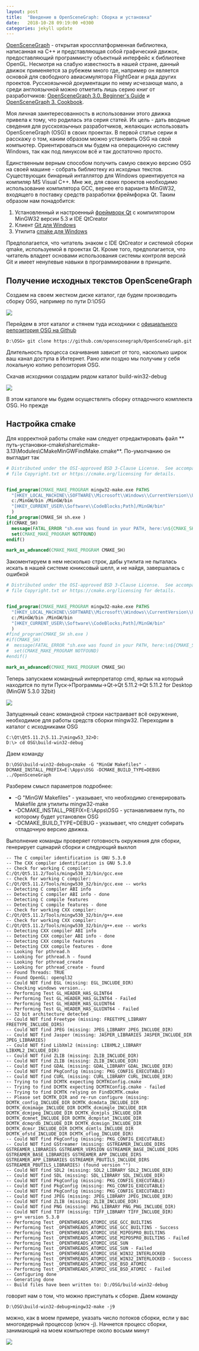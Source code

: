 ```yaml
---
layout: post
title:  "Введение в OpenSceneGraph: Сборка и установка"
date:   2018-10-28 09:19:00 +0300
categories: jekyll update
---
```


[OpenSceneGraph](http://www.openscenegraph.org/) - открытая кроссплатформенная библиотека, написанная на C++ и представляющая собой графический движок, предоставляющий программисту объектный интерфейс к библиотеке OpenGL. Несмотря на слабую известность в нашей стране, данный движок применяется за рубежем много где, например он является основой для свободного авиасимулятора FlightGear и ряда других проектов. Русскоязычной документации по нему исчезающе мало, а среди англоязычной можно отметить лишь серию книг от разработчиков: [OpenSceneGraph 3.0. Beginner's Guide](https://www.amazon.com/OpenSceneGraph-3-0-Beginners-Rui-Wang/dp/1849512825) и [OpenSceneGraph 3. Cookbook](https://www.amazon.com/OpenSceneGraph-3-Cookbook-Rui-Wang/dp/184951688X).

Моя личная заинтересованность в использовании этого движка привела к тому, что родилась эта серия статей. Их цель - дать вводные сведения для русскоязычных разработчиков, желающих использовать OpenSceneGraph (OSG) в своих проектах. В первой статье серии я расскажу о том, каким образом можно установить OSG на свой компьютер. Ориентироваться мы будем на операционную систему Windows, так как под линуксом всё и так достаточно просто.

Единственным верным способом получить самую свежую версию OSG на своей машине - собрать библиотеку из исходных текстов. Существующих бинарный инталлятор для Windows ориентируется на компиляр MS Visual C++. Мне же, для своих проектов необходимо использование компилятора GCC, вернее его варианта MinGW32, входящего в поставку средств разработки фреймфорка Qt. Таким образом нам понадобится:

1. Установленный и настроенный [фреймворк Qt](https://www.qt.io/) с компилятором MinGW32 версии 5.3 и IDE QtCreator
2. Клиент [Git для Windows](https://git-scm.com/download/win)
3. Утилита [сmake для Windows](https://cmake.org/download/)  

Предполагается, что читатель знаком с IDE QtCreator и системой сборки qmake, используемой в проектах Qt. Кроме того, предполагается, что читатель владеет основами использования системы контроля версий Git и имеет ненулевые навыки в программировании в принципе.

## Получение исходных текстов OpenSceneGraph

Создаем на своем жестком диске каталог, где будем производить сборку OSG, например по пути D:\OSG

![](https://habrastorage.org/webt/sg/mb/ei/sgmbeipbjg0a7rp8tjzru6yxesa.png)

Перейдем в этот каталог и стянем туда исходники с [официального репозитория OSG на Github](https://github.com/openscenegraph/OpenSceneGraph)

```
D:\OSG> git clone https://github.com/openscenegraph/OpenSceneGraph.git
```

Длительность процесса скачивания зависит от того, насколько широк ваш канал доступа в Интернет. Рано или поздно мы получим у себя локальную копию репозитория OSG. 

Скачав исходники создадим рядом каталог build-win32-debug

![](https://habrastorage.org/webt/ah/cs/ug/ahcsugq_vwdefv1f_azxmpyjcc8.png)

В этом каталоге мы будем осуществлять сборку отладочного комплекта OSG. Но прежде

## Настройка cmake

Для корректной работы cmake нам следует отредактировать файл ** путь-установки-cmake\share\cmake-3.13\Modules\CMakeMinGWFindMake.cmake**. По-умолчанию он выгладит так

```cmake
# Distributed under the OSI-approved BSD 3-Clause License.  See accompanying
# file Copyright.txt or https://cmake.org/licensing for details.


find_program(CMAKE_MAKE_PROGRAM mingw32-make.exe PATHS
  "[HKEY_LOCAL_MACHINE\\SOFTWARE\\Microsoft\\Windows\\CurrentVersion\\Uninstall\\MinGW;InstallLocation]/bin"
  c:/MinGW/bin /MinGW/bin
  "[HKEY_CURRENT_USER\\Software\\CodeBlocks;Path]/MinGW/bin"
  )
find_program(CMAKE_SH sh.exe )
if(CMAKE_SH)
  message(FATAL_ERROR "sh.exe was found in your PATH, here:\n${CMAKE_SH}\nFor MinGW make to work correctly sh.exe must NOT be in your path.\nRun cmake from a shell that does not have sh.exe in your PATH.\nIf you want to use a UNIX shell, then use MSYS Makefiles.\n")
  set(CMAKE_MAKE_PROGRAM NOTFOUND)
endif()

mark_as_advanced(CMAKE_MAKE_PROGRAM CMAKE_SH)
```

Закоментируем в нем несколько строк, дабы утилита не пыталась искать в нашей системе юниксовый шелл, и не найдя, завершалась с ошибкой

```cmake
# Distributed under the OSI-approved BSD 3-Clause License.  See accompanying
# file Copyright.txt or https://cmake.org/licensing for details.


find_program(CMAKE_MAKE_PROGRAM mingw32-make.exe PATHS
  "[HKEY_LOCAL_MACHINE\\SOFTWARE\\Microsoft\\Windows\\CurrentVersion\\Uninstall\\MinGW;InstallLocation]/bin"
  c:/MinGW/bin /MinGW/bin
  "[HKEY_CURRENT_USER\\Software\\CodeBlocks;Path]/MinGW/bin"
  )
#find_program(CMAKE_SH sh.exe )
#if(CMAKE_SH)
#  message(FATAL_ERROR "sh.exe was found in your PATH, here:\n${CMAKE_SH}\nFor MinGW make to work correctly sh.exe must NOT be in your path.\nRun cmake from a shell that does not have sh.exe in your PATH.\nIf you want to use a UNIX shell, then use MSYS Makefiles.\n")
#  set(CMAKE_MAKE_PROGRAM NOTFOUND)
#endif()

mark_as_advanced(CMAKE_MAKE_PROGRAM CMAKE_SH)
```

Теперь запускаем командный интерпретатор cmd, ярлык на который находится по пути Пуск->Программы->Qt->Qt 5.11.2->Qt 5.11.2 for Desktop (MinGW 5.3.0 32bit)

![](https://habrastorage.org/webt/rp/wz/1n/rpwz1njpkzuicu-9iw2mabmzvbi.png)

Запущенный сеанс командной строки настраивает всё окружение, необходимое для работы средств сборки mingw32. Переходим в каталог с исходниками OSG
```
C:\Qt\Qt5.11.2\5.11.2\mingw53_32>D:
D:\> cd OSG\build-win32-debug
```

Даем команду

```
D:\OSG\build-win32-debug>cmake -G "MinGW Makefiles" -DCMAKE_INSTALL_PREFIX=E:\Apps\OSG -DCMAKE_BUILD_TYPE=DEBUG ../OpenSceneGraph
```

Разберем смысл параметров подробнее:
* -G "MinGW Makefiles" - указывает, что необходимо сгенерировать Makefile для утилиты mingw32-make 
* -DCMAKE_INSTALL_PREFIX=E:\Apps\OSG - устанавливаем путь, по которому будет установлен OSG
* -DCMAKE_BUILD_TYPE=DEBUG - указывает, что следует собирать отладочную версию движка.

Выполнение команды проверяет готовность окружения для сборки, генерирует сценарий сборки и следующий выхлоп

```
-- The C compiler identification is GNU 5.3.0
-- The CXX compiler identification is GNU 5.3.0
-- Check for working C compiler: C:/Qt/Qt5.11.2/Tools/mingw530_32/bin/gcc.exe
-- Check for working C compiler: C:/Qt/Qt5.11.2/Tools/mingw530_32/bin/gcc.exe -- works
-- Detecting C compiler ABI info
-- Detecting C compiler ABI info - done
-- Detecting C compile features
-- Detecting C compile features - done
-- Check for working CXX compiler: C:/Qt/Qt5.11.2/Tools/mingw530_32/bin/g++.exe
-- Check for working CXX compiler: C:/Qt/Qt5.11.2/Tools/mingw530_32/bin/g++.exe -- works
-- Detecting CXX compiler ABI info
-- Detecting CXX compiler ABI info - done
-- Detecting CXX compile features
-- Detecting CXX compile features - done
-- Looking for pthread.h
-- Looking for pthread.h - found
-- Looking for pthread_create
-- Looking for pthread_create - found
-- Found Threads: TRUE
-- Found OpenGL: opengl32
-- Could NOT find EGL (missing: EGL_INCLUDE_DIR)
-- Checking windows version...
-- Performing Test GL_HEADER_HAS_GLINT64
-- Performing Test GL_HEADER_HAS_GLINT64 - Failed
-- Performing Test GL_HEADER_HAS_GLUINT64
-- Performing Test GL_HEADER_HAS_GLUINT64 - Failed
-- 32 bit architecture detected
-- Could NOT find Freetype (missing: FREETYPE_LIBRARY FREETYPE_INCLUDE_DIRS)
-- Could NOT find JPEG (missing: JPEG_LIBRARY JPEG_INCLUDE_DIR)
-- Could NOT find Jasper (missing: JASPER_LIBRARIES JASPER_INCLUDE_DIR JPEG_LIBRARIES)
-- Could NOT find LibXml2 (missing: LIBXML2_LIBRARY LIBXML2_INCLUDE_DIR)
-- Could NOT find ZLIB (missing: ZLIB_INCLUDE_DIR)
-- Could NOT find ZLIB (missing: ZLIB_INCLUDE_DIR)
-- Could NOT find GDAL (missing: GDAL_LIBRARY GDAL_INCLUDE_DIR)
-- Could NOT find PkgConfig (missing: PKG_CONFIG_EXECUTABLE)
-- Could NOT find CURL (missing: CURL_LIBRARY CURL_INCLUDE_DIR)
-- Trying to find DCMTK expecting DCMTKConfig.cmake
-- Trying to find DCMTK expecting DCMTKConfig.cmake - failed
-- Trying to find DCMTK relying on FindDCMTK.cmake
-- Please set DCMTK_DIR and re-run configure (missing: DCMTK_config_INCLUDE_DIR DCMTK_dcmdata_INCLUDE_DIR DCMTK_dcmimage_INCLUDE_DIR DCMTK_dcmimgle_INCLUDE_DIR DCMTK_dcmjpeg_INCLUDE_DIR DCMTK_dcmjpls_INCLUDE_DIR DCMTK_dcmnet_INCLUDE_DIR DCMTK_dcmpstat_INCLUDE_DIR DCMTK_dcmqrdb_INCLUDE_DIR DCMTK_dcmsign_INCLUDE_DIR DCMTK_dcmsr_INCLUDE_DIR DCMTK_dcmtls_INCLUDE_DIR DCMTK_ofstd_INCLUDE_DIR DCMTK_oflog_INCLUDE_DIR)
-- Could NOT find PkgConfig (missing: PKG_CONFIG_EXECUTABLE)
-- Could NOT find GStreamer (missing: GSTREAMER_INCLUDE_DIRS GSTREAMER_LIBRARIES GSTREAMER_VERSION GSTREAMER_BASE_INCLUDE_DIRS GSTREAMER_BASE_LIBRARIES GSTREAMER_APP_INCLUDE_DIRS GSTREAMER_APP_LIBRARIES GSTREAMER_PBUTILS_INCLUDE_DIRS GSTREAMER_PBUTILS_LIBRARIES) (found version "")
-- Could NOT find SDL2 (missing: SDL2_LIBRARY SDL2_INCLUDE_DIR)
-- Could NOT find SDL (missing: SDL_LIBRARY SDL_INCLUDE_DIR)
-- Could NOT find PkgConfig (missing: PKG_CONFIG_EXECUTABLE)
-- Could NOT find PkgConfig (missing: PKG_CONFIG_EXECUTABLE)
-- Could NOT find PkgConfig (missing: PKG_CONFIG_EXECUTABLE)
-- Could NOT find JPEG (missing: JPEG_LIBRARY JPEG_INCLUDE_DIR)
-- Could NOT find ZLIB (missing: ZLIB_INCLUDE_DIR)
-- Could NOT find PNG (missing: PNG_LIBRARY PNG_PNG_INCLUDE_DIR)
-- Could NOT find TIFF (missing: TIFF_LIBRARY TIFF_INCLUDE_DIR)
-- g++ version 5.3.0
-- Performing Test _OPENTHREADS_ATOMIC_USE_GCC_BUILTINS
-- Performing Test _OPENTHREADS_ATOMIC_USE_GCC_BUILTINS - Success
-- Performing Test _OPENTHREADS_ATOMIC_USE_MIPOSPRO_BUILTINS
-- Performing Test _OPENTHREADS_ATOMIC_USE_MIPOSPRO_BUILTINS - Failed
-- Performing Test _OPENTHREADS_ATOMIC_USE_SUN
-- Performing Test _OPENTHREADS_ATOMIC_USE_SUN - Failed
-- Performing Test _OPENTHREADS_ATOMIC_USE_WIN32_INTERLOCKED
-- Performing Test _OPENTHREADS_ATOMIC_USE_WIN32_INTERLOCKED - Success
-- Performing Test _OPENTHREADS_ATOMIC_USE_BSD_ATOMIC
-- Performing Test _OPENTHREADS_ATOMIC_USE_BSD_ATOMIC - Failed
-- Configuring done
-- Generating done
-- Build files have been written to: D:/OSG/build-win32-debug
```

говорит нам о том, что можно приступать к сборке. Даем команду

```
D:\OSG\build-win32-debug>mingw32-make -j9
```
можно, как в моем примере, указать число потоков сборки, если у вас многоядерный процессор (ключ -j). Начнется процесс сборки, занимающий на моем компьютере около восьми минут

![](https://habrastorage.org/webt/ly/ng/_7/lyng_7y5k6a8zqm8207-3xeuufg.png)